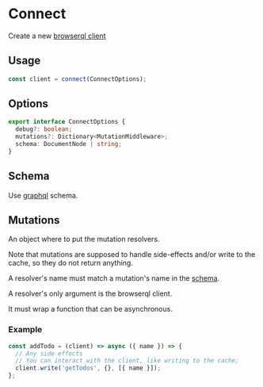 # Connect

Create a new [browserql client](doc/client)

## Usage

```js
const client = connect(ConnectOptions);
```

## Options

```ts
export interface ConnectOptions {
  debug?: boolean;
  mutations?: Dictionary<MutationMiddleware>;
  schema: DocumentNode | string;
}
```

## Schema

Use [graphql](https://graphql.org/learn/schema/) schema.

## Mutations

An object where to put the mutation resolvers.

Note that mutations are supposed to handle side-effects and/or write to the cache, so they do not return anything.

A resolver's name must match a mutation's name in the [schema](doc/schema).

A resolver's only argument is the browserql client.

It must wrap a function that can be asynchronous.

### Example

```js
const addTodo = (client) => async ({ name }) => {
  // Any side effects
  // You can interact with the client, like writing to the cache;
  client.write('getTodos', {}, [{ name }]);
};
```

